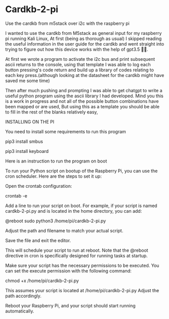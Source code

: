 # Cardkb-2-pi
Use the cardkb from m5stack over i2c with the raspberry pi

I wanted to use the cardkb from M5stack as general input for my raspberry pi running Kali Linux, 
At first (being as thorough as usual) I skipped reading the useful information in the user guide for the cardkb and went straight
into trying to figure out how this device works with the help of gpt3.5 🤷‍♂️.

At first we wrote a program to activate the i2c bus and print subsequent ascii returns to the console,
using that template I was able to log each button pressing's code return and build up a library of 
codes relating to each key press.(although looking at the datasheet for the cardkb might have saved me some time)

Then after much pushing and prompting I was able to get chatgpt to write a useful python program using the ascii library
I had developed. Mind you this is a work in progress and not all of the possible button combinations have been mapped or are used,
But using this as a template you should be able to fill in the rest of the blanks relatively easy, 

INSTALLING ON THE PI

You need to install some requirements to run this program

pip3 install smbus

pip3 install keyboard

Here is an instruction to run the program on boot

To run your Python script on bootup of the Raspberry Pi, you can use the cron scheduler. Here are the steps to set it up:

Open the crontab configuration:

crontab -e

Add a line to run your script on boot. For example, if your script is named cardkb-2-pi.py and is located in the home directory, you can add:

@reboot sudo python3 /home/pi/cardkb-2-pi.py

Adjust the path and filename to match your actual script.

Save the file and exit the editor.

This will schedule your script to run at reboot. Note that the @reboot directive in cron is specifically designed for running tasks at startup.

Make sure your script has the necessary permissions to be executed. You can set the execute permission with the following command:

chmod +x /home/pi/cardkb-2-pi.py

This assumes your script is located at /home/pi/cardkb-2-pi.py Adjust the path accordingly.

Reboot your Raspberry Pi, and your script should start running automatically.

